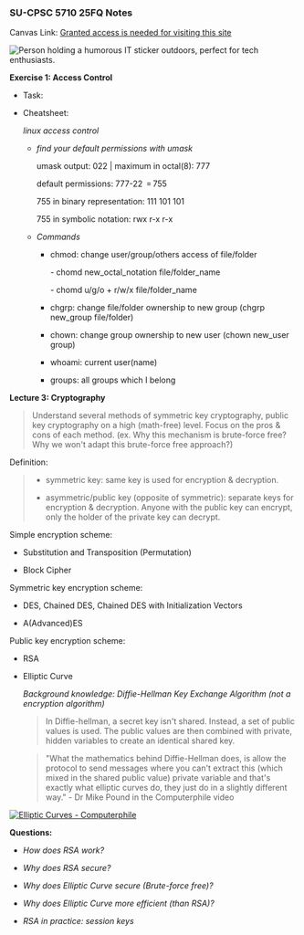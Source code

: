 ### **SU-CPSC 5710 25FQ Notes**

Canvas Link: [Granted access is needed for visiting this site](https://seattleu.instructure.com/courses/1623416)

![Person holding a humorous IT sticker outdoors, perfect for tech enthusiasts.](https://images.pexels.com/photos/11035465/pexels-photo-11035465.jpeg)

**Exercise 1: Access Control**

*   Task:
    
*   Cheatsheet:
    
    _linux access control_
    
    *   _find your default permissions with umask_
        
        umask output: 022 | maximum in octal(8): 777 
        
        default permissions: 777-22  = 755
        
        755 in binary representation: 111 101 101
        
        755 in symbolic notation: rwx r-x r-x
        
    *   _Commands_
        
        *   chmod: change user/group/others access of file/folder
            
            \- chomd new\_octal\_notation file/folder\_name
            
            \- chomd u/g/o + r/w/x file/folder\_name
            
        *   chgrp: change file/folder ownership to new group (chgrp new\_group file/folder)
            
        *   chown: change group ownership to new user (chown new\_user group)
            
        *   whoami: current user(name)
            
        *   groups: all groups which I belong
            

**Lecture 3: Cryptography**

> Understand several methods of symmetric key cryptography, public key cryptography on a high (math-free) level. Focus on the pros & cons of each method. (ex. Why this mechanism is brute-force free? Why we won't adapt this brute-force free approach?)

Definition:

> *   symmetric key: same key is used for encryption & decryption.
>     
> *   asymmetric/public key (opposite of symmetric): separate keys for encryption & decryption. Anyone with the public key can encrypt, only the holder of the private key can decrypt.
>     

Simple encryption scheme:

*   Substitution and Transposition (Permutation)
    
*   Block Cipher
    

Symmetric key encryption scheme:

*   DES, Chained DES, Chained DES with Initialization Vectors
    
*   A(Advanced)ES
    

Public key encryption scheme:

*   RSA
    
*   Elliptic Curve
    
    _Background knowledge: Diffie-Hellman Key Exchange Algorithm (not a encryption algorithm)_
    
    > In Diffie-hellman, a secret key isn't shared. Instead, a set of public values is used. The public values are then combined with private, hidden variables to create an identical shared key.
    
    > "What the mathematics behind Diffie-Hellman does, is allow the protocol to send messages where you can't extract this (which mixed in the shared public value) private variable and that's exactly what elliptic curves do, they just do in a slightly different way." - Dr Mike Pound in the Computerphile video
    

[![Elliptic Curves - Computerphile](https://i.ytimg.com/vi/NF1pwjL9-DE/hqdefault.jpg)](https://www.youtube.com/watch?v=NF1pwjL9-DE&list=PLzH6n4zXuckpoaxDKOOV26yhgoY2S-xYg&index=4)

**Questions:**

*   _How does RSA work?_
    
*   _Why does RSA secure?_
    
*   _Why does Elliptic Curve secure (Brute-force free)?_
    
*   _Why does Elliptic Curve more efficient (than RSA)?_
    
*   _RSA in practice: session keys_